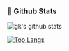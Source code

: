 ### 🙋 Github Stats

![gk's github stats](https://github-readme-stats.vercel.app/api?username=shinhwagk&show_icons=true&theme=dracula)



[![Top Langs](https://github-readme-stats.vercel.app/api/top-langs/?username=shinhwagk&hide=html,PLSQL&langs_count=8&layout=compact&theme=dracula)](https://github.com/anuraghazra/github-readme-stats)
